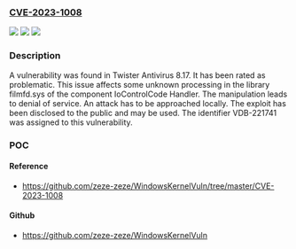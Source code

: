 ### [CVE-2023-1008](https://cve.mitre.org/cgi-bin/cvename.cgi?name=CVE-2023-1008)
![](https://img.shields.io/static/v1?label=Product&message=Antivirus&color=blue)
![](https://img.shields.io/static/v1?label=Version&message=%3D%208.17%20&color=brighgreen)
![](https://img.shields.io/static/v1?label=Vulnerability&message=CWE-404%20Denial%20of%20Service&color=brighgreen)

### Description

A vulnerability was found in Twister Antivirus 8.17. It has been rated as problematic. This issue affects some unknown processing in the library filmfd.sys of the component IoControlCode Handler. The manipulation leads to denial of service. An attack has to be approached locally. The exploit has been disclosed to the public and may be used. The identifier VDB-221741 was assigned to this vulnerability.

### POC

#### Reference
- https://github.com/zeze-zeze/WindowsKernelVuln/tree/master/CVE-2023-1008

#### Github
- https://github.com/zeze-zeze/WindowsKernelVuln


